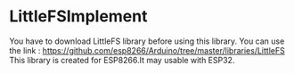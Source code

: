 # LittleFSImplement

You have to download LittleFS library before using this library. You can use the link : https://github.com/esp8266/Arduino/tree/master/libraries/LittleFS 
This library is created for ESP8266.It may usable with ESP32. 
